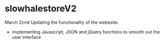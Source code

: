 # slowhalestoreV2

March 2cnd
Updating the functionality of the webesite.

- Implementing Javascript, JSON and jQuery functions to smooth out the user interface
